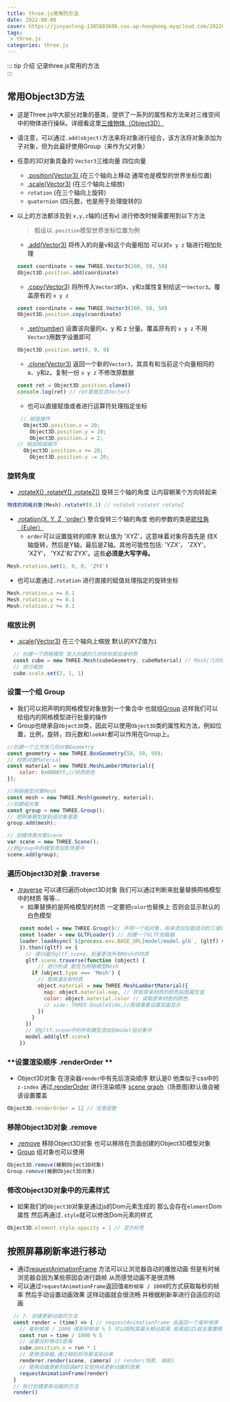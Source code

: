 ```yaml
---
title: three.js常用的方法
date: 2022-08-08
cover: https://jinyanlong-1305883696.cos.ap-hongkong.myqcloud.com/202208081959690.jpg
tags:
 - three.js
categories: three.js
---
```


::: tip 介绍
记录three.js常用的方法<br>
:::

<!-- more -->

## 常用Object3D方法

* 这是Three.js中大部分对象的基类，提供了一系列的属性和方法来对三维空间中的物体进行操纵。详细看这里[三维物体（Object3D）](https://threejs.org/docs/index.html?q=OrthographicCamera#api/zh/core/Object3D)

* 请注意，可以通过`.add(object)`方法来将对象进行组合，该方法将对象添加为子对象，但为此最好使用Group（来作为父对象）

* 任意的3D对象具备的 `Vector3`三维向量 四位向量

  - [.position(Vector3) ](https://threejs.org/docs/?q=ob#api/zh/core/Object3D.position)(在三个轴向上移动 通常也是模型的世界坐标位置)
  - [.scale(Vector3)](https://threejs.org/docs/?q=ob#api/zh/core/Object3D.scale) (在三个轴向上缩放)
  - `rotation` (在三个轴向上旋转)
  - `quaternion` (四元数，也是用于处理旋转的)

* 以上的方法都涉及到 `x,y,z`轴的(还有`w`) 进行修改时候需要用到以下方法 

  > 假设以`.position`模型世界坐标位置为例

  * [.add(Vector3)](https://threejs.org/docs/index.html?q=Vector3#api/zh/math/Vector3.add) 将传入的向量v和这个向量相加 可以对`x y z` 轴进行相加处理

  ```js
  const coordinate = new THREE.Vector3(200, 50, 50)
  Object3D.position.add(coordinate)
  ```

  * [.copy(Vector3)](https://threejs.org/docs/index.html?q=Vector3#api/zh/math/Vector3.copy) 将所传入`Vector3`的x、y和z属性复制给这一`Vector3`。覆盖原有的 `x y z`

  ```js
  const coordinate = new THREE.Vector3(200, 50, 50)
  Object3D.position.copy(coordinate)
  ```

  * [.set(number)](https://threejs.org/docs/?q=Vector3#api/zh/math/Vector3.set) 设置该向量的x、y 和 z 分量。覆盖原有的 `x y z` 不用 `Vector3`用数字设置即可

  ```js
  Object3D.position.set(0, 0, 0)
  ```

  * [.clone(Vector3)](https://threejs.org/docs/index.html?q=Vector3#api/zh/math/Vector3.clone) 返回一个新的`Vector3`，其具有和当前这个向量相同的x、y和z。复制一份 `x y z` 不修改原数据

  ```js
  const ret = Object3D.position.clone() 
  console.log(ret) // ret里面包含Vector3
  ```

  * 也可以直接赋值或者进行运算符处理指定坐标

  ```js
   // 赋值操作
  	Object3D.position.x = 20;
      Object3D.position.y = 20;
      Object3D.position.z = 2;
  // 相加相减操作
  	Object3D.position.x += 20;
      Object3D.position.y -= 20;
  ```

### 旋转角度 

* [.rotateX() .rotateY() .rotateZ()](https://threejs.org/docs/index.html#api/zh/core/Object3D.rotateX) 旋转三个轴的角度 让内容朝某个方向转起来

```js
物体的网格对象(Mesh).rotateY(0.1) // rotateX rotateY rotateZ     
```

* [.rotation(X, Y, Z, 'order')](https://threejs.org/docs/index.html#api/zh/core/Object3D.rotation) 整合旋转三个轴的角度 他的参数的类是[欧拉角（Euler）](https://threejs.org/docs/index.html#api/zh/math/Euler.order)
  * `order`可以设置旋转的顺序 默认值为 'XYZ'，这意味着对象将首先是 绕X轴旋转，然后是Y轴，最后是Z轴。其他可能性包括: 'YZX'， 'ZXY'， 'XZY'， 'YXZ'和'ZYX'。这些**必须是大写字母。**

```js
Mesh.rotation.set(1, 0, 0, 'ZYX')  
```

* 也可以直通过`.rotation` 进行直接的赋值处理指定的旋转坐标

```js
Mesh.rotation.x += 0.1
Mesh.rotation.y += 0.1
Mesh.rotation.z += 0.1
```

### **缩放比例**

* [.scale(Vector3)](https://threejs.org/docs/index.html#api/zh/core/Object3D.scale) 在三个轴向上缩放 默认的XYZ值为`1`

```js
  // 创建一个网格模型 放入创建的几何体和其自身材质
  const cube = new THREE.Mesh(cubeGeometry, cubeMaterial) // Mesh(几何体, 纹理材质)
  // 进行缩放
  cube.scale.set(2, 1, 1)
```

### **设置一个组 Group**

* 我们可以把声明的网格模型对象放到一个集合中 也就组[Group](https://threejs.org/docs/index.html?q=group#api/zh/objects/Group) 这样我们可以给组内的网格模型进行批量的操作
* Group也继承自`Object3D`类，因此可以使用`Object3D`类的属性和方法，例如位置，比例，旋转，四元数和`lookAt`都可以作用在Group上。

```js
//创建一个立方体几何对象Geometry
const geometry = new THREE.BoxGeometry(50, 50, 50); 
// 材质对象Material
const material = new THREE.MeshLambertMaterial({
    color: 0x0000ff,//材质颜色
});

//网格模型对象Mesh
const mesh = new THREE.Mesh(geometry, material); 
//创建组对象
const group = new THREE.Group();
// 把网格模型放到组对象里面
group.add(mesh);

// 创建场景对象Scene
var scene = new THREE.Scene();
//把group中的模型添加到场景中
scene.add(group);
```

### **遍历Object3D对象 .traverse**

* [.traverse](https://threejs.org/docs/index.html#api/zh/core/Object3D.traverse) 可以递归遍历object3D对象 我们可以通过判断来批量替换网格模型中的材质 等等...
  * 如果替换的是网格模型的材质 一定要把`color`也替换上 否则会显示默认的白色模型


```js
    const model = new THREE.Group()// 声明一个组对象，用来添加加载成功的三维场景
    const loader = new GLTFLoader() // 创建一个GLTF加载器
    loader.loadAsync(`${process.env.BASE_URL}model/model.glb`, (gltf) => { // gltf加载成功后返回一个对象
    }).then((gltf) => {
      // 递归遍历gltf.scene，批量更改所有Mesh的材质
      gltf.scene.traverse(function (object) {
          // 进行判读 是否为网格模型Mesh
        if (object.type === 'Mesh') {
          // 替换漫反射材质
          object.material = new THREE.MeshLambertMaterial({
            map: object.material.map, // 获取原来材质的颜色贴图属性值
            color: object.material.color // 读取原来材质的颜色
            // side: THREE.DoubleSide,//围墙需要设置双面显示
          })
        }
      })
      // 把gltf.scene中的所有模型添加到model组对象中
      model.add(gltf.scene)
    })
```

### **设置渲染顺序 .renderOrder **

* Object3D对象 在渲染器`render`中有先后渲染顺序 默认是0 他类似于css中的`z-index` 通过[.renderOrder](https://threejs.org/docs/#api/zh/core/Object3D.renderOrder) 进行渲染顺序 [scene graph](https://en.wikipedia.org/wiki/Scene_graph)（场景图)默认值会被该设置覆盖

```js
Object3D.renderOrder = 12 // 任意层数
```

### **移除Object3D对象 .remove**

* [ .remove](https://threejs.org/docs/index.html?q=remove#api/zh/core/Object3D.remove) 移除Object3D对象 也可以移除在页面创建的Object3D模型对象
* [Group](https://threejs.org/docs/index.html?q=Group#api/zh/objects/Group) 组对象也可以使用

```js
Object3D.remove(被删Object3D对象)
Group.remove(被删Object3D对象)
```

### **修改Object3D对象中的元素样式**

* 如果我们的`Object3D`对象是通过js的Dom元素生成的 那么会存在`element`Dom属性 然后再通过`.style`就可以修改Dom元素的样式

```js
Object3D.element.style.opacity = 1 // 显示标签
```

## 按照屏幕刷新率进行移动

* 通过[requestAnimationFrame](https://developer.mozilla.org/zh-CN/docs/Web/API/Window/requestAnimationFrame) 方法可以让浏览器自动的播放动画 但是有时候浏览器会因为某些原因会进行跳帧 从而感觉动画不是很流畅 
* 可以通过`requestAnimationFrame`返回值`毫秒帧率 / 1000`的方式获取每秒的帧率 然后手动设置动画效果 这样动画就会很流畅 并根据刷新率进行自适应的动画

```js
  // 7. 创建更新动画的方法
  const render = (time) => { // requestAnimationFrame 会返回一个毫秒帧率
    // 毫秒帧率 / 1000 得到秒帧率 % 5 可以限制其最大移动距离 距离超过5就会重置移动距离
    const run = time / 1000 % 5
    // 设置没秒移动1距离
    cube.position.x = run * 1
    // 使用渲染器,通过相机将场景渲染出来
    renderer.render(scene, camera) // render(场景, 相机)
    // 使用动画更新的回调API实现持续更新动画的效果
    requestAnimationFrame(render)
  }
  // 执行创建更新动画的方法
  render()
```

